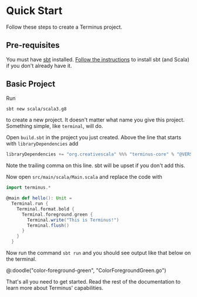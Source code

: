 # Quick Start

Follow these steps to create a Terminus project.


## Pre-requisites

You must have [sbt] installed. [Follow the instructions][download] to install sbt (and Scala) if you don't already have it.


## Basic Project

Run

```bash
sbt new scala/scala3.g8
```

to create a new project. It doesn't matter what name you give this project. Something simple, like `terminal`, will do.

Open `build.sbt` in the project you just created. Above the line that starts with `libraryDependencies` add

```scala
libraryDependencies += "org.creativescala" %%% "terminus-core" % "@VERSION@"
```

Note the trailing comma on this line. sbt will be upset if you don't add this.

Now open `src/main/scala/Main.scala` and replace the code with

```scala
import terminus.*

@main def hello(): Unit =
  Terminal.run {
    Terminal.format.bold {
      Terminal.foreground.green {
        Terminal.write("This is Terminus!")
        Terminal.flush()
      }
    }
  }
```

Now run the command `sbt run` and you should see output like that below on the terminal.

@:doodle("color-foreground-green", "ColorForegroundGreen.go")

That's all you need to get started. Read the rest of the documentation to learn more about Terminus' capabilities.

[sbt]: https://www.scala-sbt.org/
[download]: https://www.scala-lang.org/download/
